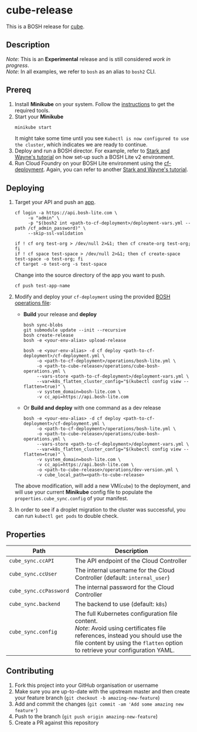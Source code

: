 # cube-release
This is a BOSH release for [cube](https://github.com/julz/cube).

## Description
_Note_: This is an **Experimental** release and is still considered _work in progress_.<br />
_Note_: In all examples, we refer to `bosh` as an alias to `bosh2` CLI.<br />

## Prereq
1. Install **Minikube** on your system. Follow the [instructions](https://github.com/kubernetes/minikube#installation) to get the required tools.
1. Start your **Minikube**
    ```sh
    minikube start
    ```
    It might take some time until you see `Kubectl is now configured to use the cluster`, which indicates we are ready to continue.
1. Deploy and run a BOSH director. For example, refer to [Stark and Wayne's tutorial](http://www.starkandwayne.com/blog/bosh-lite-on-virtualbox-with-bosh2/) on how set-up such a BOSH Lite v2 environment.
1. Run Cloud Foundry on your BOSH Lite environment using the [cf-deployment](https://github.com/cloudfoundry/cf-deployment). Again, you can refer to another [Stark and Wayne's tutorial](https://www.starkandwayne.com/blog/running-cloud-foundry-locally-on-bosh-lite-with-bosh2/).

## Deploying
1. Target your API and push an [app](https://github.com/cloudfoundry/cf-acceptance-tests/tree/master/assets/dora).
    ```
    cf login -a https://api.bosh-lite.com \
         -u "admin" \
         -p "$(bosh2 int <path-to-cf-deployment>/deployment-vars.yml --path /cf_admin_password)" \
         --skip-ssl-validation

    if ! cf org test-org > /dev/null 2>&1; then cf create-org test-org; fi
    if ! cf space test-space > /dev/null 2>&1; then cf create-space test-space -o test-org; fi
    cf target -o test-org -s test-space
    ```
    Change into the source directory of the app you want to push.
    ```
    cf push test-app-name
    ```
1. Modify and deploy your `cf-deployment` using the provided [BOSH operations file](./operations/cube-bosh-operations.yml):
    - **Build** your release and **deploy**
      ```
      bosh sync-blobs
      git submodule update --init --recursive
      bosh create-release
      bosh -e <your-env-alias> upload-release

      bosh -e <your-env-alias> -d cf deploy <path-to-cf-deployment>/cf-deployment.yml \
           -o <path-to-cf-deployment>/operations/bosh-lite.yml \
           -o <path-to-cube-release>/operations/cube-bosh-operations.yml \
           --vars-store <path-to-cf-deployment>/deployment-vars.yml \
           --var=k8s_flatten_cluster_config="$(kubectl config view --flatten=true)" \
           -v system_domain=bosh-lite.com \
           -v cc_api=https://api.bosh-lite.com
      ```

    - Or **Build and deploy** with one command as a dev release
      ```
      bosh -e <your-env-alias> -d cf deploy <path-to-cf-deployment>/cf-deployment.yml \
           -o <path-to-cf-deployment>/operations/bosh-lite.yml \
           -o <path-to-cube-release>/operations/cube-bosh-operations.yml \
           --vars-store <path-to-cf-deployment>/deployment-vars.yml \
           --var=k8s_flatten_cluster_config="$(kubectl config view --flatten=true)" \
           -v system_domain=bosh-lite.com \
           -v cc_api=https://api.bosh-lite.com \
           -o <path-to-cube-release>/operations/dev-version.yml \
           -v cube_local_path=<path-to-cube-release>
      ```
    The above modification, will add a new VM(`cube`) to the deployment, and will use your current **Minikube** config file to populate the `properties.cube_sync.config` of your manifest.

1. In order to see if a droplet migration to the cluster was successful, you can run  `kubectl get pods` to double check.


## Properties
| Path | Description |
| ------------- | --------------|
| `cube_sync.ccAPI` | The API endpoint of the Cloud Controller |
| `cube_sync.ccUser` | The internal username for the Cloud Controller (default: `internal_user`) |
| `cube_sync.ccPassword` | The internal password for the Cloud Controller |
| `cube_sync.backend` | The backend to use (default: `k8s`) |
| `cube_sync.config` | The full Kubernetes configuration file content. <br /> _Note_: Avoid using certificates file references, instead you should use the file content by using the `flatten` option to retrieve your configuration YAML. |


## Contributing
1. Fork this project into your GitHub organisation or username
1. Make sure you are up-to-date with the upstream master and then create your feature branch (`git checkout -b amazing-new-feature`)
1. Add and commit the changes (`git commit -am 'Add some amazing new feature'`)
1. Push to the branch (`git push origin amazing-new-feature`)
1. Create a PR against this repository
